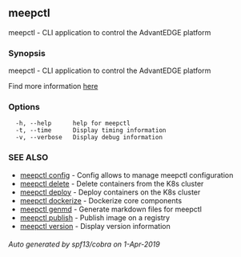 ## meepctl

meepctl - CLI application to control the AdvantEDGE platform

### Synopsis


meepctl - CLI application to control the AdvantEDGE platform

  Find more information [here](https://kopsvas19p.interdigital.com/wbu-tep/AdvantEDGE/blob/develop/docs/meepctl/meepctl.md)


### Options

```
  -h, --help      help for meepctl
  -t, --time      Display timing information
  -v, --verbose   Display debug information
```

### SEE ALSO

* [meepctl config](meepctl_config.md)	 - Config allows to manage meepctl configuration
* [meepctl delete](meepctl_delete.md)	 - Delete containers from the K8s cluster
* [meepctl deploy](meepctl_deploy.md)	 - Deploy containers on the K8s cluster
* [meepctl dockerize](meepctl_dockerize.md)	 - Dockerize core components
* [meepctl genmd](meepctl_genmd.md)	 - Generate markdown files for meepctl
* [meepctl publish](meepctl_publish.md)	 - Publish image on a registry
* [meepctl version](meepctl_version.md)	 - Display version information

###### Auto generated by spf13/cobra on 1-Apr-2019

